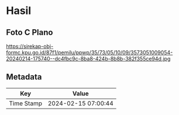# Hasil

## Foto C Plano

https://sirekap-obj-formc.kpu.go.id/87f1/pemilu/ppwp/35/73/05/10/09/3573051009054-20240214-175740--dc4fbc9c-8ba8-424b-8b8b-382f355ce94d.jpg


## Metadata

| Key        | Value               |
| ---------- | ------------------- |
| Time Stamp | 2024-02-15 07:00:44 |



